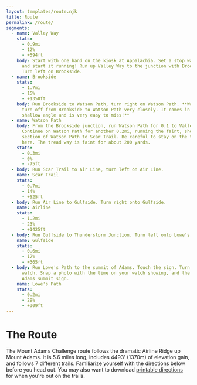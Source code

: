 ```yaml
---
layout: templates/route.njk
title: Route
permalink: /route/
segments:
  - name: Valley Way
    stats:
      - 0.9mi
      - 12%
      - +594ft
    body: Start with one hand on the kiosk at Appalachia. Set a stop watch to zero
      and start it running! Run up Valley Way to the junction with Brookside.
      Turn left on Brookside.
  - name: Brookside
    stats:
      - 1.7mi
      - 15%
      - +1350ft
    body: Run Brookside to Watson Path, turn right on Watson Path. **Watch for the
      turn off from Brookside to Watson Path very closely. It comes in at a
      shallow angle and is very easy to miss!**
  - name: Watson Path
    body: From the Brookside junction, run Watson Path for 0.1 to Valley Way.
      Continue on Watson Path for another 0.2mi, running the faint, short
      section of Watson Path to Scar Trail. Be careful to stay on the trail
      here. The tread way is faint for about 200 yards.
    stats:
      - 0.3mi
      - 0%
      - -75ft
  - body: Run Scar Trail to Air Line, turn left on Air Line.
    name: Scar Trail
    stats:
      - 0.7mi
      - 14%
      - +525ft
  - body: Run Air Line to Gulfside. Turn right onto Gulfside.
    name: Airline
    stats:
      - 1.2mi
      - 23%
      - +1425ft
  - body: Run Gulfside to Thunderstorm Junction. Turn left onto Lowe's Path.
    name: Gulfside
    stats:
      - 0.6mi
      - 12%
      - +365ft
  - body: Run Lowe's Path to the summit of Adams. Touch the sign. Turn off your stop
      watch. Snap a photo with the time on your watch showing, and the Mount
      Adams summit sign.
    name: Lowe's Path
    stats:
      - 0.2mi
      - 29%
      - +309ft
---
```

# The Route

The Mount Adams Challenge route follows the dramatic Airline Ridge up Mount Adams. It is 5.6 miles long, includes 4493' (1370m) of elevation gain, and follows 7 different trails. Familiarize yourself with the directions below before you head out. You may also want to download [printable directions](https://res.cloudinary.com/mount-adams-challenge/mac-directions-with-profile.pdf) for when you're out on the trails.